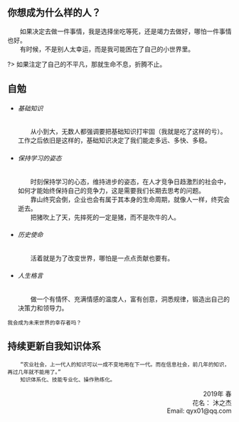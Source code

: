## 你想成为什么样的人？
&ensp;&ensp;&ensp;&ensp;如果决定去做一件事情，我是选择坐吃等死，还是竭力去做好，哪怕一件事情也好。  
&ensp;&ensp;&ensp;&ensp;有时候，不是别人太幸运，而是我可能困在了自己的小世界里。

?> 如果注定了自己的不平凡，那就生命不息，折腾不止。

## 自勉
* ###### 基础知识
  &ensp;&ensp;&ensp;&ensp;从小到大，无数人都强调要把基础知识打牢固（我就是吃了这样的亏）。工作之后依旧是这样的，基础知识决定了我们能走多远、多快、多稳。
* ###### 保持学习的姿态  
  &ensp;&ensp;&ensp;&ensp;时刻保持学习的心态，维持进步的姿态，在人才竞争日趋激烈的社会中，如何才能始终保持自己的竞争力，这是需要我们长期去思考的问题。  
  &ensp;&ensp;&ensp;&ensp;靠山终究会倒，企业也会有属于其本身的生命周期，就像人一样，终究会逝去。  
  &ensp;&ensp;&ensp;&ensp;把猪吹上了天，先摔死的一定是猪，而不是吹牛的人。
* ###### 历史使命  
  &ensp;&ensp;&ensp;&ensp;活着就是为了改变世界，哪怕是一点点贡献也要有。
* ###### 人生格言  
  &ensp;&ensp;&ensp;&ensp;做一个有情怀、充满情感的温度人，富有创意，洞悉规律，锻造出自己的决策力和领导力。
```
我会成为未来世界的幸存者吗？
```

## 持续更新自我知识体系
```
    “农业社会，上一代人的知识可以一成不变地用在下一代。而在信息社会，前几年的知识，再过几年就不能用了。”
    知识体系化、技能专业化、操作熟练化。
```

<p align="right">
2019年 春<br>    
花名： 沐之杰<br>  
Email:  qyx01@qq.com  
</p>